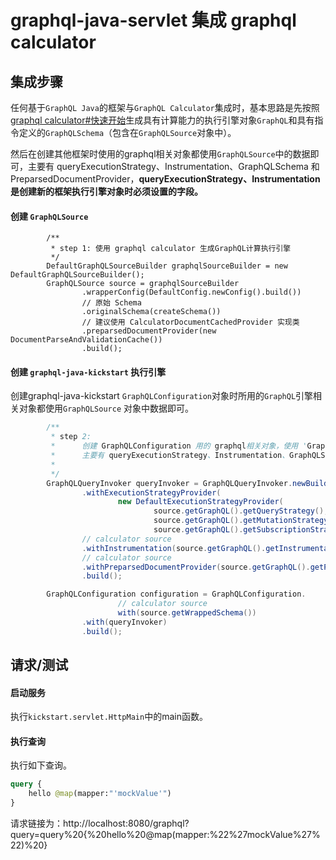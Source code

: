 # graphql-java-servlet 集成  graphql calculator


## 集成步骤

任何基于`GraphQL Java`的框架与`GraphQL Calculator`集成时，基本思路是先按照[graphql calculator#快速开始](https://github.com/graphql-calculator/graphql-calculator#%E5%BF%AB%E9%80%9F%E5%BC%80%E5%A7%8B)生成具有计算能力的执行引擎对象`GraphQL`和具有指令定义的`GraphQLSchema`（包含在`GraphQLSource`对象中）。

然后在创建其他框架时使用的graphql相关对象都使用`GraphQLSource`中的数据即可，主要有 queryExecutionStrategy、Instrumentation、GraphQLSchema 和 PreparsedDocumentProvider，**queryExecutionStrategy、Instrumentation是创建新的框架执行引擎对象时必须设置的字段。** 


####  创建 `GraphQLSource`

```
        /**
         * step 1: 使用 graphql calculator 生成GraphQL计算执行引擎
         */
        DefaultGraphQLSourceBuilder graphqlSourceBuilder = new DefaultGraphQLSourceBuilder();
        GraphQLSource source = graphqlSourceBuilder
                .wrapperConfig(DefaultConfig.newConfig().build())
                // 原始 Schema
                .originalSchema(createSchema())
                // 建议使用 CalculatorDocumentCachedProvider 实现类
                .preparsedDocumentProvider(new DocumentParseAndValidationCache())
                .build();
```


#### 创建 `graphql-java-kickstart` 执行引擎
创建graphql-java-kickstart `GraphQLConfiguration`对象时所用的`GraphQL`引擎相关对象都使用`GraphQLSource` 对象中数据即可。

```java
        /**
         * step 2:
         *      创建 GraphQLConfiguration 用的 graphql相关对象，使用 'GraphQLSource source' 中的数据；
         *      主要有 queryExecutionStrategy、Instrumentation、GraphQLSchema 和 PreparsedDocumentProvider
         *
         */
        GraphQLQueryInvoker queryInvoker = GraphQLQueryInvoker.newBuilder()
                .withExecutionStrategyProvider(
                        new DefaultExecutionStrategyProvider(
                                source.getGraphQL().getQueryStrategy(),
                                source.getGraphQL().getMutationStrategy(),
                                source.getGraphQL().getSubscriptionStrategy()))
                // calculator source
                .withInstrumentation(source.getGraphQL().getInstrumentation())
                // calculator source
                .withPreparsedDocumentProvider(source.getGraphQL().getPreparsedDocumentProvider())
                .build();

        GraphQLConfiguration configuration = GraphQLConfiguration.
                        // calculator source
                        with(source.getWrappedSchema())
                .with(queryInvoker)
                .build();
```


## 请求/测试

#### 启动服务

执行`kickstart.servlet.HttpMain`中的main函数。


#### 执行查询

执行如下查询。
```graphql
query {
    hello @map(mapper:"'mockValue'")
}
```

请求链接为：http://localhost:8080/graphql?query=query%20{%20hello%20@map(mapper:%22%27mockValue%27%22)%20}
